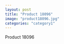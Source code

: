 ```yaml
---
layout: post
title: "Product 18096"
image: "product18096.jpg"
categories: "category1"
---
```

Product 18096
